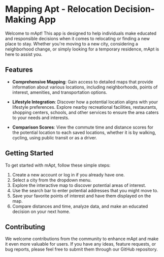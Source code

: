 # Mapping Apt - Relocation Decision-Making App

Welcome to mApt! This app is designed to help individuals make educated and responsible decisions when it comes to relocating or finding a new place to stay. Whether you're moving to a new city, considering a neighborhood change, or simply looking for a temporary residence, mApt is here to assist you.

## Features

- **Comprehensive Mapping**: Gain access to detailed maps that provide information about various locations, including neighborhoods, points of interest, amenities, and transportation options.

- **Lifestyle Integration**: Discover how a potential location aligns with your lifestyle preferences. Explore nearby recreational facilities, restaurants, shopping centers, schools, and other services to ensure the area caters to your needs and interests.

- **Comparison Scores**: View the commute time and distance scores for the potential location to each saved locations, whether it is by walking, cycling, using public transit or as a driver.

## Getting Started

To get started with mApt, follow these simple steps:

1. Create a new account or log in if you already have one.
3. Select a city from the dropdown menu.
4. Explore the interactive map to discover potential areas of interest.
5. Use the search bar to enter potential addresses that you might move to.
7. Save your favorite points of interest and have them displayed on the map.
8. Compare distances and time, analyze data, and make an educated decision on your next home.

## Contributing

We welcome contributions from the community to enhance mApt and make it even more valuable for users. If you have any ideas, feature requests, or bug reports, please feel free to submit them through our GitHub repository.
